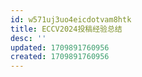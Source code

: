 ```yaml
---
id: w571uj3uo4eicdotvam8htk
title: ECCV2024投稿经验总结
desc: ''
updated: 1709891760956
created: 1709891760956
---
```

